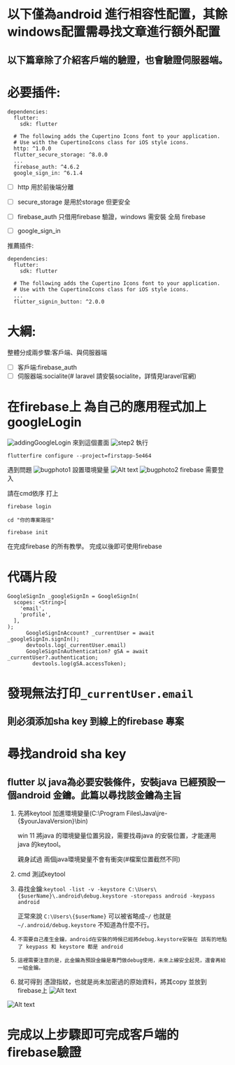 
# 以下僅為android 進行相容性配置，其餘windows配置需尋找文章進行額外配置

## 以下篇章除了介紹客戶端的驗證，也會驗證伺服器端。
# 必要插件:
```
dependencies:
  flutter:
    sdk: flutter
    
  # The following adds the Cupertino Icons font to your application.
  # Use with the CupertinoIcons class for iOS style icons.
  http: ^1.0.0
  flutter_secure_storage: ^8.0.0
  ...
  firebase_auth: ^4.6.2
  google_sign_in: ^6.1.4

```
- [ ] http 用於前後端分離
- [ ] secure_storage 是用於storage 但更安全
- [ ] firebase_auth 只借用firebase 驗證，windows 需安裝 全局 firebase
- [ ] google_sign_in


推薦插件:
```
dependencies:
  flutter:
    sdk: flutter
    
  # The following adds the Cupertino Icons font to your application.
  # Use with the CupertinoIcons class for iOS style icons.
  ...
  flutter_signin_button: ^2.0.0
```
# 大綱:
整體分成兩步驟:客戶端、與伺服器端
- [ ] 客戶端:firebase_auth
- [ ] 伺服器端:socialite(# laravel 請安裝socialite，詳情見laravel官網)

# 在firebase上 為自己的應用程式加上 googleLogin
![addingGoogleLogin](photo/addingGoogleLogin.png)
來到這個畫面
![step2](photo/step2.png)
執行
```
flutterfire configure --project=firstapp-5e464
```
遇到問題
![bugphoto1](bugphoto/first1.png)
設置環境變量
![Alt text](image-1.png)
![bugphoto2](bugphoto/second2.png)
firebase 需要登入

請在cmd依序 打上
```
firebase login
```
```
cd "你的專案路徑"
```
```
firebase init
```
在完成firebase 的所有教學。
完成以後即可使用firebase

# 代碼片段
```
GoogleSignIn _googleSignIn = GoogleSignIn(
  scopes: <String>[
    'email',
    'profile',
  ],
);
      GoogleSignInAccount? _currentUser = await _googleSignIn.signIn();
      devtools.log(_currentUser.email)
      GoogleSignInAuthentication? gSA = await _currentUser?.authentication;
        devtools.log(gSA.accessToken);

```
# 發現無法打印```_currentUser.email```
## 則必須添加sha key 到線上的firebase 專案
# 尋找android sha key
## flutter 以 java為必要安裝條件，安裝java 已經預設一個android 金鑰。此篇以尋找該金鑰為主旨



1. 先將keytool 加進環境變量(C:\Program Files\Java\jre-{$yourJavaVersion}\bin)
   
      win 11 將java 的環境變量位置另設，需要找尋java 的安裝位置，才能運用java 的keytool。

      親身試過 兩個java環境變量不會有衝突(#檔案位置截然不同)

2. cmd 測試keytool

3. 尋找金鑰:```keytool -list -v -keystore C:\Users\{$userName}\.android\debug.keystore -storepass android -keypass android```

      正常來說 ```C:\Users\{$userName}``` 可以被省略成```~/``` 也就是 ```~/.android/debug.keystore``` 不知道為什麼不行。

4. ``不需要自己產生金鑰，android在安裝的時候已經將debug.keystore安裝在 該有的地點了 keypass 和 keystore 都是 android``

5. ``這裡需要注意的是，此金鑰為預設金鑰是專門做debug使用，未來上線安全起見，還會再給一組金鑰。``

6. 就可得到 憑證指紋，也就是尚未加密過的原始資料，將其copy 並放到 firebase上
![Alt text](image.png)

![Alt text](image-2.png)
# 完成以上步驟即可完成客戶端的firebase驗證
